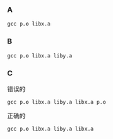 ### A

```shell
gcc p.o libx.a
```

### B

```shell
gcc p.o libx.a liby.a
```

### C

错误的
```shell
gcc p.o libx.a liby.a libx.a p.o
```

正确的
```shell
gcc p.o libx.a liby.a libx.a
```